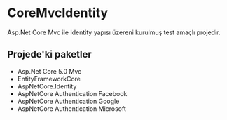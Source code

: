 # CoreMvcIdentity
Asp.Net Core Mvc ile Identity yapısı üzereni kurulmuş test amaçlı projedir.

Projede'ki paketler
---------------------
- Asp.Net Core 5.0 Mvc
- EntityFrameworkCore
- AspNetCore.Identity
- AspNetCore Authentication Facebook
- AspNetCore Authentication Google
- AspNetCore Authentication Microsoft


